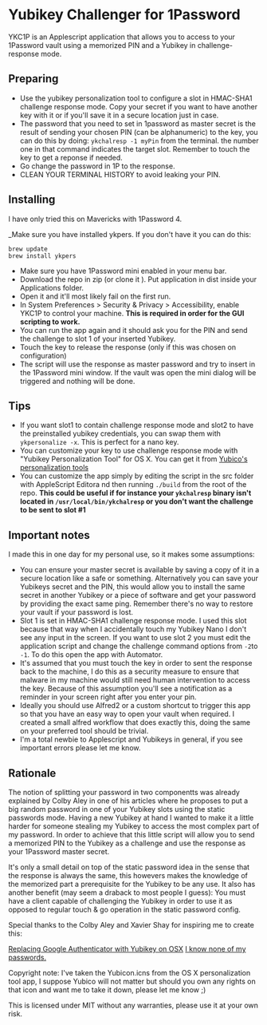 Yubikey Challenger for 1Password
================================

YKC1P is an Applescript application that allows you to access to your 1Password vault using a memorized PIN and a Yubikey in challenge-response mode.

## Preparing

* Use the yubikey personalization tool to configure a slot in HMAC-SHA1 challenge response mode. Copy your secret if you want to have another key with it or if you'll save it in a secure location just in case.
* The password that you need to set in 1password as master secret is the result of sending your chosen PIN (can be alphanumeric) to the key, you can do this by doing: `ykchalresp -1 myPin` from the terminal. the number one in that command indicates the target slot. Remember to touch the key to get a reponse if needed.
* Go change the password in 1P to the response.
* CLEAN YOUR TERMINAL HISTORY to avoid leaking your PIN.

## Installing

I have only tried this on Mavericks with 1Password 4.

_Make sure you have installed ykpers. If you don't have it you can do this:

```
brew update
brew install ykpers
```

* Make sure you have 1Password mini enabled in your menu bar.
* Download the repo in zip (or clone it ). Put application in dist inside your Applications folder.
* Open it and it'll most likely fail on the first run.
* In System Preferences > Security & Privacy > Accessibility, enable YKC1P to control your machine. __This is required in order for the GUI scripting to work.__
* You can run the app again and it should ask you for the PIN and send the challenge to slot 1 of your inserted Yubikey.
* Touch the key to release the response (only if this was chosen on configuration)
* The script will use the response as master password and try to insert in the 1Password mini window. If the vault was open the mini dialog will be triggered and nothing will be done.

## Tips

* If you want slot1 to contain challenge response mode and slot2 to have the preinstalled yubikey credentials, you can swap them with `ykpersonalize -x`. This is perfect for a nano key.
* You can customize your key to use challenge response mode with "Yubikey Personalization Tool" for OS X. You can get it from [Yubico's personalization tools](http://www.yubico.com/products/services-software/personalization-tools/use/)
* You can customize the app simply by editing the script  in the src folder with AppleScript Editora nd then running `./build` from the root of the repo. __This could be useful if for instance your `ykchalresp` binary isn't located in `/usr/local/bin/ykchalresp` or you don't want the challenge to be sent to slot #1__

## Important notes

I made this in one day for my personal use, so it makes some assumptions:

* You can ensure your master secret is available by saving a copy of it in a secure location like a safe or something. Alternatively you can save your Yubikeys secret and the PIN, this would allow you to install the same secret in another Yubikey or a piece of software and get your password by providing the exact same ping. Remember there's no way to restore your vault if your password is lost.
* Slot 1 is set in HMAC-SHA1 challenge response mode. I used this slot because that way when I accidentally touch my Yubikey Nano I don't see any input in the screen. If you want to use slot 2 you must edit the application script and change the challenge command options from `-2`to `-1`. To do this open the app with Automator.
* It's assumed that you must touch the key in order to sent the response back to the machine, I do this as a security measure to ensure that malware in my machine would still need human intervention to access the key. Because of this assumption you'll see a notification as a reminder in your screen right after you enter your pin.
* Ideally you should use Alfred2 or a custom shortcut to trigger this app so that you have an easy way to open your vault when required. I created a small alfred workflow that does exactly this, doing the same on your preferred tool should be trivial.
* I'm a total newbie to Applescript and Yubikeys in general, if you see important errors please let me know.


## Rationale

The notion of splitting your password in two componentts was already explained by Colby Aley in one of his articles where he proposes to put a big random password in one of your Yubikey slots using the static passwords mode. Having a new Yubikey at hand I wanted to make it a little harder for someone stealing my Yubikey to access the most complex part of my password. In order to achieve that this little script will allow you to send a memorized PIN to the Yubikey as a challenge and use the response as your 1Password master secret.

It's only a small detail on top of the static password idea in the sense that the response is always the same, this howevers makes the knowledge of the memorized part a prerequisite for the Yubikey to be any use. It also has another benefit (may seem a draback to most people I guess): You must have a client capable of challenging the Yubikey in order to use it as opposed to regular touch & go operation in the static password config.

Special thanks to the Colby Aley and Xavier Shay for inspiring me to create this:

[Replacing Google Authenticator with Yubikey on OSX](http://corner.squareup.com/2013/05/replacing-google-authenticator-with-yubikey-on-osx.html)
[I know none of my passwords.](http://aley.me/passwords)

Copyright note: I've taken the Yubicon.icns from the OS X personalization tool app, I suppose Yubico will not matter but should you own any rights on that icon and want me to take it down, please let me know ;)

This is licensed under MIT without any warranties, please use it at your own risk.